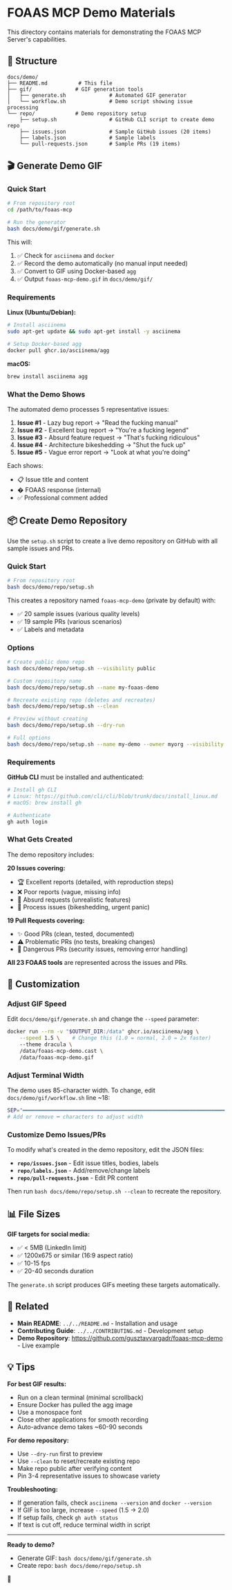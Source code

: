 # FOAAS MCP Demo Materials

This directory contains materials for demonstrating the FOAAS MCP Server's capabilities.

## 📁 Structure

```
docs/demo/
├── README.md          # This file
├── gif/              # GIF generation tools
│   ├── generate.sh              # Automated GIF generator
│   └── workflow.sh              # Demo script showing issue processing
└── repo/             # Demo repository setup
    ├── setup.sh                 # GitHub CLI script to create demo repo
    ├── issues.json              # Sample GitHub issues (20 items)
    ├── labels.json              # Sample labels
    └── pull-requests.json       # Sample PRs (19 items)
```

## 🎬 Generate Demo GIF

### Quick Start

```bash
# From repository root
cd /path/to/foaas-mcp

# Run the generator
bash docs/demo/gif/generate.sh
```

This will:
1. ✅ Check for `asciinema` and `docker`
2. ✅ Record the demo automatically (no manual input needed)
3. ✅ Convert to GIF using Docker-based `agg`
4. ✅ Output `foaas-mcp-demo.gif` in `docs/demo/gif/`

### Requirements

**Linux (Ubuntu/Debian):**
```bash
# Install asciinema
sudo apt-get update && sudo apt-get install -y asciinema

# Setup Docker-based agg
docker pull ghcr.io/asciinema/agg
```

**macOS:**
```bash
brew install asciinema agg
```

### What the Demo Shows

The automated demo processes 5 representative issues:

1. **Issue #1** - Lazy bug report → "Read the fucking manual"
2. **Issue #2** - Excellent bug report → "You're a fucking legend"
3. **Issue #3** - Absurd feature request → "That's fucking ridiculous"
4. **Issue #4** - Architecture bikeshedding → "Shut the fuck up"
5. **Issue #5** - Vague error report → "Look at what you're doing"

Each shows:
- 📋 Issue title and content
- � FOAAS response (internal)
- ✅ Professional comment added

## 📦 Create Demo Repository

Use the `setup.sh` script to create a live demo repository on GitHub with all sample issues and PRs.

### Quick Start

```bash
# From repository root
bash docs/demo/repo/setup.sh
```

This creates a repository named `foaas-mcp-demo` (private by default) with:
- ✅ 20 sample issues (various quality levels)
- ✅ 19 sample PRs (various scenarios)
- ✅ Labels and metadata

### Options

```bash
# Create public demo repo
bash docs/demo/repo/setup.sh --visibility public

# Custom repository name
bash docs/demo/repo/setup.sh --name my-foaas-demo

# Recreate existing repo (deletes and recreates)
bash docs/demo/repo/setup.sh --clean

# Preview without creating
bash docs/demo/repo/setup.sh --dry-run

# Full options
bash docs/demo/repo/setup.sh --name my-demo --owner myorg --visibility public
```

### Requirements

**GitHub CLI** must be installed and authenticated:

```bash
# Install gh CLI
# Linux: https://github.com/cli/cli/blob/trunk/docs/install_linux.md
# macOS: brew install gh

# Authenticate
gh auth login
```

### What Gets Created

The demo repository includes:

**20 Issues covering:**
- 🏆 Excellent reports (detailed, with reproduction steps)
- ❌ Poor reports (vague, missing info)
- 🎯 Absurd requests (unrealistic features)
- 🛑 Process issues (bikeshedding, urgent panic)

**19 Pull Requests covering:**
- ✨ Good PRs (clean, tested, documented)
- ⚠️ Problematic PRs (no tests, breaking changes)
- 🚫 Dangerous PRs (security issues, removing error handling)

**All 23 FOAAS tools** are represented across the issues and PRs.

## 🎨 Customization

### Adjust GIF Speed

Edit `docs/demo/gif/generate.sh` and change the `--speed` parameter:

```bash
docker run --rm -v "$OUTPUT_DIR:/data" ghcr.io/asciinema/agg \
    --speed 1.5 \    # Change this (1.0 = normal, 2.0 = 2x faster)
    --theme dracula \
    /data/foaas-mcp-demo.cast \
    /data/foaas-mcp-demo.gif
```

### Adjust Terminal Width

The demo uses 85-character width. To change, edit `docs/demo/gif/workflow.sh` line ~18:

```bash
SEP="━━━━━━━━━━━━━━━━━━━━━━━━━━━━━━━━━━━━━━━━━━━━━━━━━━━━━━━━━━━━━━━━━━━━━━━━━━━━━━━━━"
# Add or remove ━ characters to adjust width
```

### Customize Demo Issues/PRs

To modify what's created in the demo repository, edit the JSON files:

- **`repo/issues.json`** - Edit issue titles, bodies, labels
- **`repo/labels.json`** - Add/remove/change labels
- **`repo/pull-requests.json`** - Edit PR content

Then run `bash docs/demo/repo/setup.sh --clean` to recreate the repository.

## 📊 File Sizes

**GIF targets for social media:**
- ✅ < 5MB (LinkedIn limit)
- ✅ 1200x675 or similar (16:9 aspect ratio)
- ✅ 10-15 fps
- ✅ 20-40 seconds duration

The `generate.sh` script produces GIFs meeting these targets automatically.

## 🔗 Related

- **Main README**: `../../README.md` - Installation and usage
- **Contributing Guide**: `../../CONTRIBUTING.md` - Development setup
- **Demo Repository**: https://github.com/gusztavvargadr/foaas-mcp-demo - Live example

## 💡 Tips

**For best GIF results:**
- Run on a clean terminal (minimal scrollback)
- Ensure Docker has pulled the agg image
- Use a monospace font
- Close other applications for smooth recording
- Auto-advance demo takes ~60-90 seconds

**For demo repository:**
- Use `--dry-run` first to preview
- Use `--clean` to reset/recreate existing repo
- Make repo public after verifying content
- Pin 3-4 representative issues to showcase variety

**Troubleshooting:**
- If generation fails, check `asciinema --version` and `docker --version`
- If GIF is too large, increase `--speed` (1.5 → 2.0)
- If setup fails, check `gh auth status`
- If text is cut off, reduce terminal width in script

---

**Ready to demo?** 
- Generate GIF: `bash docs/demo/gif/generate.sh`
- Create repo: `bash docs/demo/repo/setup.sh`

🎉
